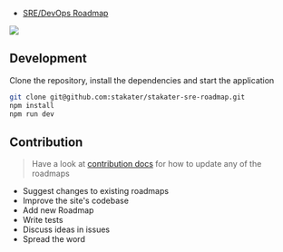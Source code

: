 - [SRE/DevOps Roadmap](https://roadmap.sh/devops)

![](https://i.imgur.com/waxVImv.png)

## Development

Clone the repository, install the dependencies and start the application

```bash
git clone git@github.com:stakater/stakater-sre-roadmap.git
npm install
npm run dev
```

## Contribution

> Have a look at [contribution docs](./contributing) for how to update any of the roadmaps

- Suggest changes to existing roadmaps
- Improve the site's codebase
- Add new Roadmap
- Write tests
- Discuss ideas in issues
- Spread the word
